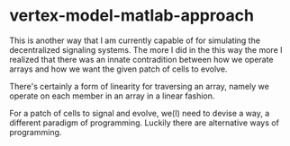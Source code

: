 # vertex-model-matlab-approach
This is another way that I am currently capable of for simulating the decentralized signaling systems. The more I did in the this way the more I realized that there was an innate contradition between how we operate arrays and how we want the given patch of cells to evolve. 

There's certainly a form of linearity for traversing an array, namely we operate on each member in an array in a linear fashion.

For a patch of cells to signal and evolve, we(I) need to devise a way, a different paradigm of programming. Luckily there are alternative ways of programming.
